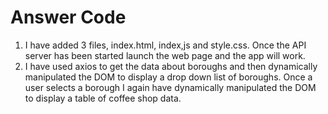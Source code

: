 # Answer Code

1. I have added 3 files, index.html, index,js and style.css. Once the API server has been started launch the web page and the app will work.
2. I have used axios to get the data about boroughs and then dynamically manipulated the DOM to display a drop down list of boroughs. Once a user selects a borough I again have dynamically manipulated the DOM to display a table of coffee shop data.
